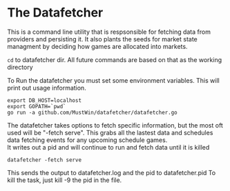 # The Datafetcher

This is a command line utility that is respsonsible for fetching data from providers and persisting it.
It also plants the seeds for market state managment by deciding how games are allocated into markets.


`cd` to datafetcher dir. All future commands are based on that as the working directory

To Run the datafetcher you must set some environment variables.  This will print out usage information.
```
export DB_HOST=localhost
export GOPATH=`pwd`
go run -a github.com/MustWin/datafetcher/datafetcher.go
```

The datafetcher takes options to fetch specific information, but the most oft used will be "-fetch serve".
This grabs all the lastest data and schedules data fetching events for any upcoming schedule games.  
It writes out a pid and will continue to run and fetch data until it is killed
```
datafetcher -fetch serve
```

This sends the output to datafetcher.log and the pid to datafetcher.pid
To kill the task, just kill -9 the pid in the file.

